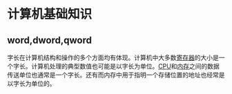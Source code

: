 # 计算机基础知识

## word,dword,qword

字长在计算机结构和操作的多个方面均有体现。计算机中大多数[寄存器](https://zh.wikipedia.org/wiki/寄存器)的大小是一个字长。计算机处理的典型数值也可能是以字长为单位。[CPU](https://zh.wikipedia.org/wiki/CPU)和[内存](https://zh.wikipedia.org/wiki/内存)之间的数据传送单位也通常是一个字长。还有而内存中用于指明一个存储位置的地址也经常是以字长为单位的。